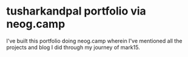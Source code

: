 # tusharkandpal portfolio via neog.camp
 
 I've built this portfolio doing neog.camp wherein I've mentioned all the projects and blog I did through my journey of mark15.
